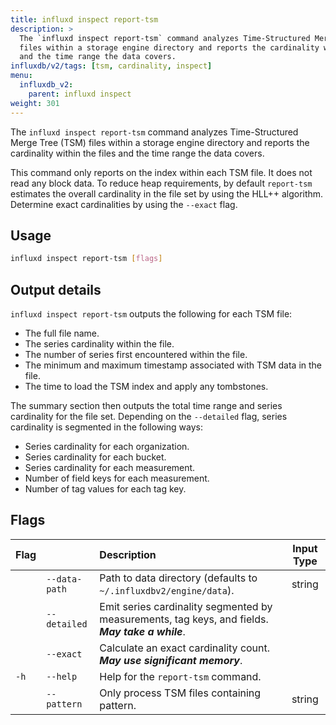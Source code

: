 ```yaml
---
title: influxd inspect report-tsm
description: >
  The `influxd inspect report-tsm` command analyzes Time-Structured Merge Tree (TSM)
  files within a storage engine directory and reports the cardinality within the files
  and the time range the data covers.
influxdb/v2/tags: [tsm, cardinality, inspect]
menu:
  influxdb_v2:
    parent: influxd inspect
weight: 301
---
```


The `influxd inspect report-tsm` command analyzes Time-Structured Merge Tree (TSM)
files within a storage engine directory and reports the cardinality within the files
and the time range the data covers.

This command only reports on the index within each TSM file.
It does not read any block data.
To reduce heap requirements, by default `report-tsm` estimates the overall
cardinality in the file set by using the HLL++ algorithm.
Determine exact cardinalities by using the `--exact` flag.

## Usage
```sh
influxd inspect report-tsm [flags]
```

## Output details
`influxd inspect report-tsm` outputs the following for each TSM file:

- The full file name.
- The series cardinality within the file.
- The number of series first encountered within the file.
- The minimum and maximum timestamp associated with TSM data in the file.
- The time to load the TSM index and apply any tombstones.

The summary section then outputs the total time range and series cardinality for
the file set. Depending on the `--detailed` flag, series cardinality is segmented
in the following ways:

- Series cardinality for each organization.
- Series cardinality for each bucket.
- Series cardinality for each measurement.
- Number of field keys for each measurement.
- Number of tag values for each tag key.

## Flags
| Flag |               | Description                                                                                      | Input Type |
| :--- | :------------ | :----------------------------------------------------------------------------------------------- | :--------: |
|      | `--data-path` | Path to data directory (defaults to `~/.influxdbv2/engine/data`).                                |   string   |
|      | `--detailed`  | Emit series cardinality segmented by measurements, tag keys, and fields. _**May take a while**_. |            |
|      | `--exact`     | Calculate an exact cardinality count. _**May use significant memory**_.                          |            |
| `-h` | `--help`      | Help for the `report-tsm` command.                                                               |            |
|      | `--pattern`   | Only process TSM files containing pattern.                                                       |   string   |
